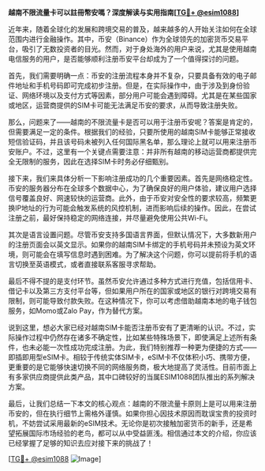 **越南不限流量卡可以註冊幣安嗎？深度解读与实用指南[[TG💪+ @esim1088](https://t.me/s/esim1088)]**

近年来，随着全球化的发展和跨境交易的普及，越来越多的人开始关注如何在全球范围内进行金融操作。其中，币安（Binance）作为全球领先的加密货币交易平台，吸引了无数投资者的目光。然而，对于身处海外的用户来说，尤其是使用越南电信服务的用户，是否能够顺利注册币安平台却成为了一个值得探讨的问题。

首先，我们需要明确一点：币安的注册流程本身并不复杂，只要具备有效的电子邮件地址和手机号码即可完成初步注册。但是，在实际操作中，由于涉及到身份验证、网络环境以及支付方式等因素，部分用户可能会遇到障碍。尤其是在某些国家或地区，运营商提供的SIM卡可能无法满足币安的要求，从而导致注册失败。

那么，问题来了——越南的不限流量卡是否可以用于注册币安呢？答案是肯定的，但需要满足一定的条件。根据我们的经验，只要所使用的越南SIM卡能够正常接收短信验证码，并且该号码未被列入任何国际黑名单，那么理论上就可以用来注册币安账户。不过，这里有一个关键点需要注意：并非所有越南的移动运营商都提供完全无限制的服务，因此在选择SIM卡时务必仔细甄别。

接下来，我们来具体分析一下影响注册成功的几个重要因素。首先是网络稳定性。币安的服务器分布在全球多个数据中心，为了确保良好的用户体验，建议用户选择信号覆盖良好、网速较快的运营商。此外，由于币安对安全性的要求较高，频繁更换IP地址的行为可能会触发系统的风控机制，进而影响后续的操作。因此，在尝试注册之前，最好保持稳定的网络连接，并尽量避免使用公共Wi-Fi。

其次是语言设置问题。尽管币安支持多国语言界面，但默认情况下，大多数新用户的注册页面会以英文显示。如果你的越南SIM卡绑定的手机号码并未预设为英文环境，则可能会在填写信息时遇到困难。为了解决这个问题，你可以提前将手机的语言切换至英语模式，或者直接联系客服寻求帮助。

最后不得不提的是支付环节。虽然币安允许通过多种方式进行充值，包括信用卡、借记卡以及第三方支付平台等，但如果用户所在的国家或地区的银行对跨境交易有限制，则可能导致付款失败。在这种情况下，你可以考虑借助越南本地的电子钱包服务，如Momo或Zalo Pay，作为替代方案。

说到这里，想必大家已经对越南SIM卡能否注册币安有了更清晰的认识。不过，实际操作过程中仍然存在诸多不确定性，比如某些特殊场景下，即使满足上述所有条件，也未必能一次性成功完成注册。为此，我们特别推荐一种更为便捷的方式——即插即用型eSIM卡。相较于传统实体SIM卡，eSIM卡不仅体积小巧、携带方便，更重要的是它能够快速切换不同的网络服务商，极大地提高了灵活性。目前市面上有多家供应商提供此类产品，其中口碑较好的当属ESIM1088团队推出的系列解决方案。

最后，让我们总结一下本文的核心观点：越南的不限流量卡原则上是可以用来注册币安的，但在执行细节上需格外谨慎。如果你担心因技术原因而耽误宝贵的投资时机，不妨尝试采用最新的eSIM技术。无论你是初次接触加密货币的新手，还是希望拓展国际市场经验的老鸟，都可以从中受益匪浅。相信通过本文的介绍，你应该已经掌握了足够的知识去应对接下来的挑战了！

[[TG💪+ @esim1088](https://t.me/s/esim1088) ![Image](https://i.postimg.cc/4NQfJmqS/Snipaste-2025-05-13-00-14-12.png)]